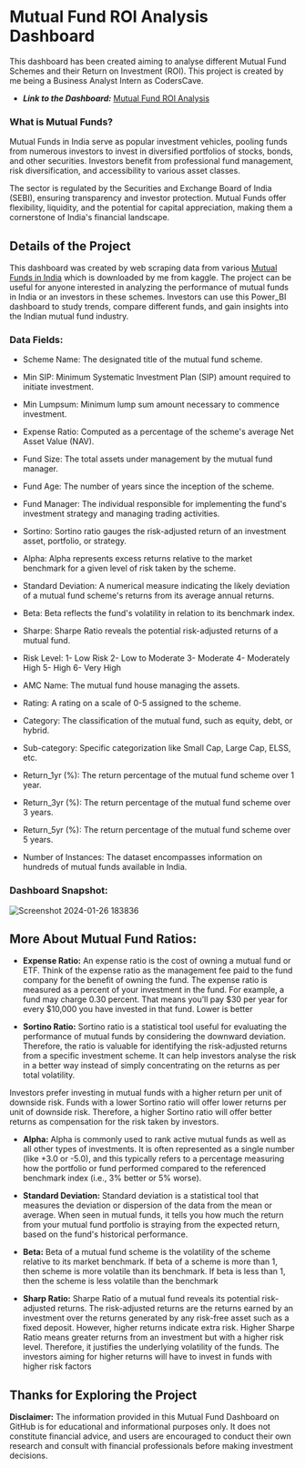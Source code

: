 # Mutual Fund ROI Analysis Dashboard

This dashboard has been created aiming to analyse different Mutual Fund Schemes and their Return on Investment (ROI). This project is created by me being a Business Analyst Intern as CodersCave. 

- ***Link to the Dashboard:*** [Mutual Fund ROI Analysis](https://app.powerbi.com/view?r=eyJrIjoiOWVlNmNkNmQtN2M4OC00NGJlLThjMzktZDkzYWJkZmZlNTQ1IiwidCI6IjI1ODVhZDNiLWQzYjYtNGNhMC04ZjEwLTJmYTFlNWU1NDY1MyJ9)

### What is Mutual Funds?

Mutual Funds in India serve as popular investment vehicles, pooling funds from numerous investors to invest in diversified portfolios of stocks, bonds, and other securities. Investors benefit from professional fund management, risk diversification, and accessibility to various asset classes. 

The sector is regulated by the Securities and Exchange Board of India (SEBI), ensuring transparency and investor protection. Mutual Funds offer flexibility, liquidity, and the potential for capital appreciation, making them a cornerstone of India's financial landscape.

## Details of the Project

This dashboard was created by web scraping data from various [Mutual Funds in India](https://www.kaggle.com/datasets/ravibarnawal/mutual-funds-india-detailed) which is downloaded by me from kaggle. The project can be useful for anyone interested in analyzing the performance of mutual funds in India or an investors in these schemes. Investors can use this Power_BI dashboard to study trends, compare different funds, and gain insights into the Indian mutual fund industry.

### Data Fields:

- Scheme Name: The designated title of the mutual fund scheme.

- Min SIP: Minimum Systematic Investment Plan (SIP) amount required to initiate investment.

- Min Lumpsum: Minimum lump sum amount necessary to commence investment.

- Expense Ratio: Computed as a percentage of the scheme's average Net Asset Value (NAV).

- Fund Size: The total assets under management by the mutual fund manager.

- Fund Age: The number of years since the inception of the scheme.

- Fund Manager: The individual responsible for implementing the fund's investment strategy and managing trading activities.

- Sortino: Sortino ratio gauges the risk-adjusted return of an investment asset, portfolio, or strategy.

- Alpha: Alpha represents excess returns relative to the market benchmark for a given level of risk taken by the scheme.

- Standard Deviation: A numerical measure indicating the likely deviation of a mutual fund scheme's returns from its average annual returns.

- Beta: Beta reflects the fund's volatility in relation to its benchmark index.

- Sharpe: Sharpe Ratio reveals the potential risk-adjusted returns of a mutual fund.

- Risk Level:
1- Low Risk
2- Low to Moderate
3- Moderate
4- Moderately High
5- High
6- Very High

- AMC Name: The mutual fund house managing the assets.

- Rating: A rating on a scale of 0-5 assigned to the scheme.

- Category: The classification of the mutual fund, such as equity, debt, or hybrid.

- Sub-category: Specific categorization like Small Cap, Large Cap, ELSS, etc.

- Return_1yr (%): The return percentage of the mutual fund scheme over 1 year.

- Return_3yr (%): The return percentage of the mutual fund scheme over 3 years.

- Return_5yr (%): The return percentage of the mutual fund scheme over 5 years.

- Number of Instances: The dataset encompasses information on hundreds of mutual funds available in India.

### Dashboard Snapshot:

![Screenshot 2024-01-26 183836](https://github.com/Ankush-Verma-2807/CodersCave/assets/155877268/a337cb53-ee0e-4cee-80cd-2f85d7d5bb7e)

## More About Mutual Fund Ratios: 

- **Expense Ratio:**
An expense ratio is the cost of owning a mutual fund or ETF. Think of the expense ratio as the management fee paid to the fund company for the benefit of owning the fund. The expense ratio is measured as a percent of your investment in the fund. For example, a fund may charge 0.30 percent. That means you’ll pay $30 per year for every $10,000 you have invested in that fund. Lower is better

- **Sortino Ratio:**
Sortino ratio is a statistical tool useful for evaluating the performance of mutual funds by considering the downward deviation. Therefore, the ratio is valuable for identifying the risk-adjusted returns from a specific investment scheme. It can help investors analyse the risk in a better way instead of simply concentrating on the returns as per total volatility.

Investors prefer investing in mutual funds with a higher return per unit of downside risk. Funds with a lower Sortino ratio will offer lower returns per unit of downside risk. Therefore, a higher Sortino ratio will offer better returns as compensation for the risk taken by investors.

- **Alpha:**
Alpha is commonly used to rank active mutual funds as well as all other types of investments. It is often represented as a single number (like +3.0 or -5.0), and this typically refers to a percentage measuring how the portfolio or fund performed compared to the referenced benchmark index (i.e., 3% better or 5% worse).

- **Standard Deviation:**
Standard deviation is a statistical tool that measures the deviation or dispersion of the data from the mean or average. When seen in mutual funds, it tells you how much the return from your mutual fund portfolio is straying from the expected return, based on the fund's historical performance.

- **Beta:**
Beta of a mutual fund scheme is the volatility of the scheme relative to its market benchmark. If beta of a scheme is more than 1, then scheme is more volatile than its benchmark. If beta is less than 1, then the scheme is less volatile than the benchmark

- **Sharp Ratio:**
Sharpe Ratio of a mutual fund reveals its potential risk-adjusted returns. The risk-adjusted returns are the returns earned by an investment over the returns generated by any risk-free asset such as a fixed deposit. However, higher returns indicate extra risk. Higher Sharpe Ratio means greater returns from an investment but with a higher risk level. Therefore, it justifies the underlying volatility of the funds. The investors aiming for higher returns will have to invest in funds with higher risk factors

## Thanks for Exploring the Project

**Disclaimer:** The information provided in this Mutual Fund Dashboard on GitHub is for educational and informational purposes only. It does not constitute financial advice, and users are encouraged to conduct their own research and consult with financial professionals before making investment decisions.



